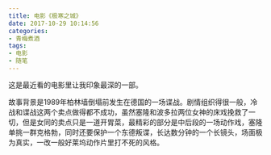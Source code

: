```yaml
---
title: 电影《极寒之城》
date: 2017-10-29 10:14:56
categories:
- 青梅煮酒
tags:
- 电影
- 随笔
---
```

这是最近看的电影里让我印象最深的一部。

故事背景是1989年柏林墙倒塌前发生在德国的一场谍战。剧情组织得很一般，冷战和谍战这两个卖点做得都不成功，虽然塞隆和波多拉两位女神的床戏挽救了一切，但是女同的卖点只是一道开胃菜，最精彩的部分是中后段的一场动作戏，塞隆单挑一群克格勃，同时还要保护一个东德叛谍，长达数分钟的一个长镜头，场面极为真实，一改一般好莱坞动作片里打不死的风格。

